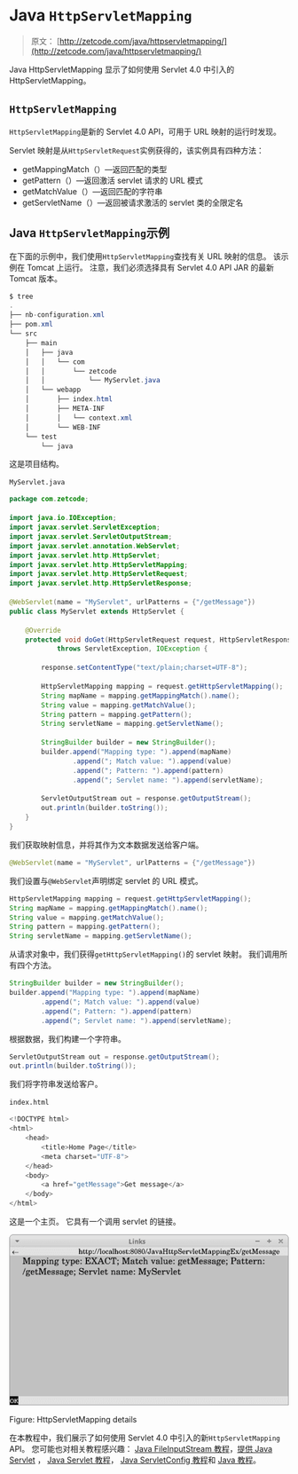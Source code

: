 # Java `HttpServletMapping`

> 原文： [http://zetcode.com/java/httpservletmapping/](http://zetcode.com/java/httpservletmapping/)

Java HttpServletMapping 显示了如何使用 Servlet 4.0 中引入的 HttpServletMapping。

## `HttpServletMapping`

`HttpServletMapping`是新的 Servlet 4.0 API，可用于 URL 映射的运行时发现。

Servlet 映射是从`HttpServletRequest`实例获得的，该实例具有四种方法：

*   getMappingMatch（）—返回匹配的类型
*   getPattern（）—返回激活 servlet 请求的 URL 模式
*   getMatchValue（）—返回匹配的字符串
*   getServletName（）—返回被请求激活的 servlet 类的全限定名

## Java `HttpServletMapping`示例

在下面的示例中，我们使用`HttpServletMapping`查找有关 URL 映射的信息。 该示例在 Tomcat 上运行。 注意，我们必须选择具有 Servlet 4.0 API JAR 的最新 Tomcat 版本。

```java
$ tree
.
├── nb-configuration.xml
├── pom.xml
└── src
    ├── main
    │   ├── java
    │   │   └── com
    │   │       └── zetcode
    │   │           └── MyServlet.java
    │   └── webapp
    │       ├── index.html
    │       ├── META-INF
    │       │   └── context.xml
    │       └── WEB-INF
    └── test
        └── java

```

这是项目结构。

`MyServlet.java`

```java
package com.zetcode;

import java.io.IOException;
import javax.servlet.ServletException;
import javax.servlet.ServletOutputStream;
import javax.servlet.annotation.WebServlet;
import javax.servlet.http.HttpServlet;
import javax.servlet.http.HttpServletMapping;
import javax.servlet.http.HttpServletRequest;
import javax.servlet.http.HttpServletResponse;

@WebServlet(name = "MyServlet", urlPatterns = {"/getMessage"})
public class MyServlet extends HttpServlet {

    @Override
    protected void doGet(HttpServletRequest request, HttpServletResponse response)
            throws ServletException, IOException {

        response.setContentType("text/plain;charset=UTF-8");

        HttpServletMapping mapping = request.getHttpServletMapping();
        String mapName = mapping.getMappingMatch().name();
        String value = mapping.getMatchValue();
        String pattern = mapping.getPattern();
        String servletName = mapping.getServletName();

        StringBuilder builder = new StringBuilder();
        builder.append("Mapping type: ").append(mapName)
                .append("; Match value: ").append(value)
                .append("; Pattern: ").append(pattern)
                .append("; Servlet name: ").append(servletName);

        ServletOutputStream out = response.getOutputStream();
        out.println(builder.toString());
    }
}

```

我们获取映射信息，并将其作为文本数据发送给客户端。

```java
@WebServlet(name = "MyServlet", urlPatterns = {"/getMessage"})

```

我们设置与`@WebServlet`声明绑定 servlet 的 URL 模式。

```java
HttpServletMapping mapping = request.getHttpServletMapping();
String mapName = mapping.getMappingMatch().name();
String value = mapping.getMatchValue();
String pattern = mapping.getPattern();
String servletName = mapping.getServletName();

```

从请求对象中，我们获得`getHttpServletMapping()`的 servlet 映射。 我们调用所有四个方法。

```java
StringBuilder builder = new StringBuilder();
builder.append("Mapping type: ").append(mapName)
        .append("; Match value: ").append(value)
        .append("; Pattern: ").append(pattern)
        .append("; Servlet name: ").append(servletName);

```

根据数据，我们构建一个字符串。

```java
ServletOutputStream out = response.getOutputStream();
out.println(builder.toString());

```

我们将字符串发送给客户。

`index.html`

```java
<!DOCTYPE html>
<html>
    <head>
        <title>Home Page</title>
        <meta charset="UTF-8">
    </head>
    <body>
        <a href="getMessage">Get message</a>
    </body>
</html>

```

这是一个主页。 它具有一个调用 servlet 的链接。

![HttpServletMapping details](img/9e6fef8d18287911b771315a1e23e7e9.jpg)

Figure: HttpServletMapping details

在本教程中，我们展示了如何使用 Servlet 4.0 中引入的新`HttpServletMapping` API。 您可能也对相关教程感兴趣： [Java FileInputStream 教程](/java/fileinputstream/)，[提供 Java Servlet](/articles/javaservlettext/) ， [Java Servlet 教程](/articles/javaservlet/)， [Java ServletConfig 教程](/articles/javaservletconfig/)和 [Java 教程](/lang/java/)。